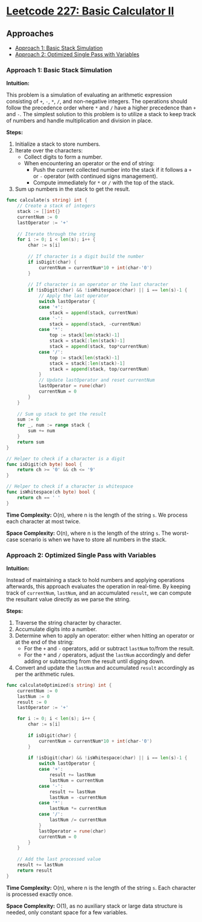 # [Leetcode 227: Basic Calculator II](https://leetcode.com/problems/basic-calculator-ii/)

## Approaches
- [Approach 1: Basic Stack Simulation](#approach-1)
- [Approach 2: Optimized Single Pass with Variables](#approach-2)

### Approach 1: Basic Stack Simulation

**Intuition:**

This problem is a simulation of evaluating an arithmetic expression consisting of `+`, `-`, `*`, `/`, and non-negative integers. The operations should follow the precedence order where `*` and `/` have a higher precedence than `+` and `-`. The simplest solution to this problem is to utilize a stack to keep track of numbers and handle multiplication and division in place.

**Steps:**
1. Initialize a stack to store numbers.
2. Iterate over the characters:
   - Collect digits to form a number.
   - When encountering an operator or the end of string:
     * Push the current collected number into the stack if it follows a `+` or `-` operator (with continued signs management).
     * Compute immediately for `*` or `/` with the top of the stack.
3. Sum up numbers in the stack to get the result.

```go
func calculate(s string) int {
    // Create a stack of integers
    stack := []int{}
    currentNum := 0
    lastOperator := '+'
    
    // Iterate through the string
    for i := 0; i < len(s); i++ {
        char := s[i]
        
        // If character is a digit build the number
        if isDigit(char) {
            currentNum = currentNum*10 + int(char-'0')
        }
        
        // If character is an operator or the last character
        if !isDigit(char) && !isWhitespace(char) || i == len(s)-1 {
            // Apply the last operator
            switch lastOperator {
            case '+':
                stack = append(stack, currentNum)
            case '-':
                stack = append(stack, -currentNum)
            case '*':
                top := stack[len(stack)-1]
                stack = stack[:len(stack)-1]
                stack = append(stack, top*currentNum)
            case '/':
                top := stack[len(stack)-1]
                stack = stack[:len(stack)-1]
                stack = append(stack, top/currentNum)
            }
            // Update lastOperator and reset currentNum
            lastOperator = rune(char)
            currentNum = 0
        }
    }
    
    // Sum up stack to get the result
    sum := 0
    for _, num := range stack {
        sum += num
    }
    return sum
}

// Helper to check if a character is a digit
func isDigit(ch byte) bool {
    return ch >= '0' && ch <= '9'
}

// Helper to check if a character is whitespace
func isWhitespace(ch byte) bool {
    return ch == ' '
}
```

**Time Complexity:** O(n), where n is the length of the string `s`. We process each character at most twice.

**Space Complexity:** O(n), where n is the length of the string `s`. The worst-case scenario is when we have to store all numbers in the stack.

### Approach 2: Optimized Single Pass with Variables

**Intuition:**

Instead of maintaining a stack to hold numbers and applying operations afterwards, this approach evaluates the operation in real-time. By keeping track of `currentNum`, `lastNum`, and an accumulated `result`, we can compute the resultant value directly as we parse the string.

**Steps:**
1. Traverse the string character by character.
2. Accumulate digits into a number.
3. Determine when to apply an operator: either when hitting an operator or at the end of the string:
   * For the `+` and `-` operators, add or subtract `lastNum` to/from the result.
   * For the `*` and `/` operators, adjust the `lastNum` accordingly and defer adding or subtracting from the result until digging down.
4. Convert and update the `lastNum` and accumulated `result` accordingly as per the arithmetic rules.

```go
func calculateOptimized(s string) int {
    currentNum := 0
    lastNum := 0
    result := 0
    lastOperator := '+'

    for i := 0; i < len(s); i++ {
        char := s[i]
        
        if isDigit(char) {
            currentNum = currentNum*10 + int(char-'0')
        }
        
        if !isDigit(char) && !isWhitespace(char) || i == len(s)-1 {
            switch lastOperator {
            case '+':
                result += lastNum
                lastNum = currentNum
            case '-':
                result += lastNum
                lastNum = -currentNum
            case '*':
                lastNum *= currentNum
            case '/':
                lastNum /= currentNum
            }
            lastOperator = rune(char)
            currentNum = 0
        }
    }
    
    // Add the last processed value 
    result += lastNum
    return result
}
```

**Time Complexity:** O(n), where n is the length of the string `s`. Each character is processed exactly once.

**Space Complexity:** O(1), as no auxiliary stack or large data structure is needed, only constant space for a few variables.

